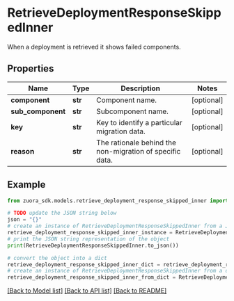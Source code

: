 # RetrieveDeploymentResponseSkippedInner

When a deployment is retrieved it shows failed components.

## Properties

Name | Type | Description | Notes
------------ | ------------- | ------------- | -------------
**component** | **str** | Component name. | [optional] 
**sub_component** | **str** | Subcomponent name. | [optional] 
**key** | **str** | Key to identify a particular migration data. | [optional] 
**reason** | **str** | The rationale behind the non-migration of specific data. | [optional] 

## Example

```python
from zuora_sdk.models.retrieve_deployment_response_skipped_inner import RetrieveDeploymentResponseSkippedInner

# TODO update the JSON string below
json = "{}"
# create an instance of RetrieveDeploymentResponseSkippedInner from a JSON string
retrieve_deployment_response_skipped_inner_instance = RetrieveDeploymentResponseSkippedInner.from_json(json)
# print the JSON string representation of the object
print(RetrieveDeploymentResponseSkippedInner.to_json())

# convert the object into a dict
retrieve_deployment_response_skipped_inner_dict = retrieve_deployment_response_skipped_inner_instance.to_dict()
# create an instance of RetrieveDeploymentResponseSkippedInner from a dict
retrieve_deployment_response_skipped_inner_from_dict = RetrieveDeploymentResponseSkippedInner.from_dict(retrieve_deployment_response_skipped_inner_dict)
```
[[Back to Model list]](../README.md#documentation-for-models) [[Back to API list]](../README.md#documentation-for-api-endpoints) [[Back to README]](../README.md)


